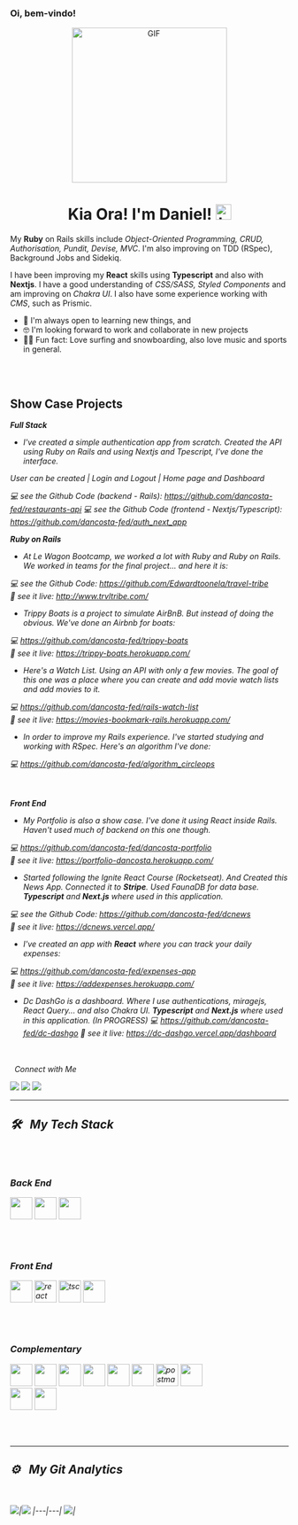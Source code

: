 ### Oi, bem-vindo!

<!--
**dancosta-fed/dancosta-fed** is a ✨ _special_ ✨ repository because its `README.md` (this file) appears on your GitHub profile.

Here are some ideas to get you started:

- 🔭 I’m currently working on ...
- 🌱 I’m currently learning ...
- 👯 I’m looking to collaborate on ...
- 🤔 I’m looking for help with ...
- 💬 Ask me about ...
- 📫 How to reach me: ...
- 😄 Pronouns: ...
- ⚡ Fun fact: ...
-->

<p align="center">
<img alt="GIF" src="https://res.cloudinary.com/dognkye6x/image/upload/v1648764656/Animation-01_rrxavb.gif" height="280" />
 <p/>
<h1 align="center"> Kia Ora! I'm Daniel! <img src="https://user-images.githubusercontent.com/1303154/88677602-1635ba80-d120-11ea-84d8-d263ba5fc3c0.gif" width="28px" alt="hi"></h1>

My  <b>Ruby</b> on Rails skills include <em>Object-Oriented Programming, CRUD, Authorisation, Pundit, Devise, MVC</em>. I'm also improving on TDD (RSpec), Background Jobs and Sidekiq.

I have been improving my <b>React</b> skills using <b>Typescript</b> and also with <b>Nextjs</b>. I have a good understanding of  <em>CSS/SASS, Styled Components</em> and am improving on <em>Chakra UI</em>. I also have some experience working with <em>CMS</em>, such as Prismic.


- 🔭 I'm always open to learning new things, and
- 🤓 I'm looking forward to work and collaborate in new projects
- 🏄‍♂‍ Fun fact: Love surfing and snowboarding, also love music and sports in general.

<br><br>
## Show Case Projects

<i><strong>Full Stack</strong><i/>
 - I've created a simple authentication app from scratch. Created the API using Ruby on Rails and using Nextjs and Tpescript, I've done the interface.
 
 User can be created | Login and Logout | Home page and Dashboard
 
 💻 see the Github Code (backend - Rails): https://github.com/dancosta-fed/restaurants-api
  💻 see the Github Code (frontend - Nextjs/Typescript): https://github.com/dancosta-fed/auth_next_app
 
 
<i><strong>Ruby on Rails</strong><i/>

- At Le Wagon Bootcamp, we worked a lot with Ruby and Ruby on Rails. We worked in teams for the final project... and here it is:

 💻 see the Github Code: https://github.com/Edwardtoonela/travel-tribe<br>
 👀 see it live: http://www.trvltribe.com/
 
 - Trippy Boats is a project to simulate AirBnB. But instead of doing the obvious. We've done an Airbnb for boats:
 
  💻  https://github.com/dancosta-fed/trippy-boats<br>
  👀 see it live: https://trippy-boats.herokuapp.com/
 
 - Here's a Watch List. Using an API with only a few movies. The goal of this one was a place where you can create and add movie watch lists and add movies to it.
 
  💻  https://github.com/dancosta-fed/rails-watch-list<br>
  👀 see it live: https://movies-bookmark-rails.herokuapp.com/
 
 - In order to improve my Rails experience. I've started studying and working with RSpec. Here's an algorithm I've done:
 
  💻  https://github.com/dancosta-fed/algorithm_circleops
 
 
 <br><br>
 <i><strong>Front End</strong><i/>
  

  - My Portfolio is also a show case. I've done it using React inside Rails. Haven't used much of backend on this one though.
  
  💻  https://github.com/dancosta-fed/dancosta-portfolio<br>
  👀 see it live: https://portfolio-dancosta.herokuapp.com/
  
  - Started following the Ignite React Course (Rocketseat). And Created this News App. Connected it to <strong>Stripe</strong>. Used FaunaDB for data base. <strong>Typescript</strong> and <strong>Next.js</strong> where used in this application.

  💻 see the Github Code: https://github.com/dancosta-fed/dcnews<br>
  👀 see it live: https://dcnews.vercel.app/

  - I've created an app with <strong>React</strong> where you can track your daily expenses:
  
  💻  https://github.com/dancosta-fed/expenses-app<br>
  👀 see it live: https://addexpenses.herokuapp.com/
  
  - Dc DashGo is a dashboard. Where I use authentications, miragejs, React Query... and also Chakra UI. <strong>Typescript</strong> and <strong>Next.js</strong> where used in this application. (In PROGRESS)
  💻  https://github.com/dancosta-fed/dc-dashgo
  👀 see it live: https://dc-dashgo.vercel.app/dashboard
  
  
<br><br>
&nbsp; Connect with Me

 <a href = "mailto:dancosta.id@gmail.com"><img src="https://img.shields.io/badge/-Gmail-%23333?style=for-the-badge&logo=gmail&logoColor=white" target="_blank"></a>
 <a href="https://www.linkedin.com/in/daniel-costa-dev" target="_blank"><img src="https://img.shields.io/badge/-LinkedIn-%230077B5?style=for-the-badge&logo=linkedin&logoColor=white" target="_blank"></a>
 <a href="https://instagram.com/_dancosta_" target="_blank"><img src="https://img.shields.io/badge/-Instagram-%23E4405F?style=for-the-badge&logo=instagram&logoColor=white" target="_blank"></a>
<hr>

## 🛠 &nbsp; My Tech Stack
<br><br>
  
  ### Back End
<img src="https://cdn.jsdelivr.net/gh/devicons/devicon/icons/rails/rails-original-wordmark.svg" width=40 /> 
<img src="https://cdn.jsdelivr.net/gh/devicons/devicon/icons/ruby/ruby-original-wordmark.svg" width=40 />
<img src="https://cdn.jsdelivr.net/gh/devicons/devicon/icons/postgresql/postgresql-original-wordmark.svg" width=40 /> 

<br><br>
### Front End
<img src="https://cdn.jsdelivr.net/gh/devicons/devicon/icons/javascript/javascript-original.svg" width=40 /> 
<img src="https://cdn.jsdelivr.net/gh/devicons/devicon/icons/react/react-original.svg" alt="react" width="40"/>
<img src="https://cdn.jsdelivr.net/gh/devicons/devicon/icons/typescript/typescript-original.svg" alt="tsc" width="40"/>
<img src="https://cdn.jsdelivr.net/gh/devicons/devicon/icons/nextjs/nextjs-original.svg" width="40"/>

<br><br>
### Complementary
<img src="https://cdn.jsdelivr.net/gh/devicons/devicon/icons/html5/html5-original-wordmark.svg" width=40 /> 
<img src="https://cdn.jsdelivr.net/gh/devicons/devicon/icons/sass/sass-original.svg" width=40 /> 
<img src="https://cdn.jsdelivr.net/gh/devicons/devicon/icons/css3/css3-original-wordmark.svg" width=40 /> 
<img src="https://cdn.jsdelivr.net/gh/devicons/devicon/icons/bootstrap/bootstrap-original-wordmark.svg" width=40 />
<img src="https://cdn.jsdelivr.net/gh/devicons/devicon/icons/git/git-original.svg" width=40 /> 
<img src="https://cdn.jsdelivr.net/gh/devicons/devicon/icons/heroku/heroku-plain-wordmark.svg" width=40 /> 
<img src="https://www.vectorlogo.zone/logos/getpostman/getpostman-icon.svg" alt="postman" width="40" />
<img src="https://cdn.jsdelivr.net/gh/devicons/devicon/icons/figma/figma-original.svg" width="40"/>
<br>
<img src="https://cdn.jsdelivr.net/gh/devicons/devicon/icons/git/git-original-wordmark.svg" width="40"/>
<img src="https://cdn.jsdelivr.net/gh/devicons/devicon/icons/github/github-original.svg" width="40"/>

<br><br>
<hr>

## ⚙️ &nbsp; My Git Analytics

<br><br>
<img src="https://github-readme-stats.vercel.app/api?username=dancosta-fed&&show_icons=true&count_private=true&theme=github_dark">|<img src="https://github-readme-streak-stats.herokuapp.com/?user=dancosta-fed&theme=blueberry_duo"/>
|---|---|
<img src="https://github-readme-stats.vercel.app/api/top-langs/?username=dancosta-fed&layout=compact&theme=github_dark"/>|
